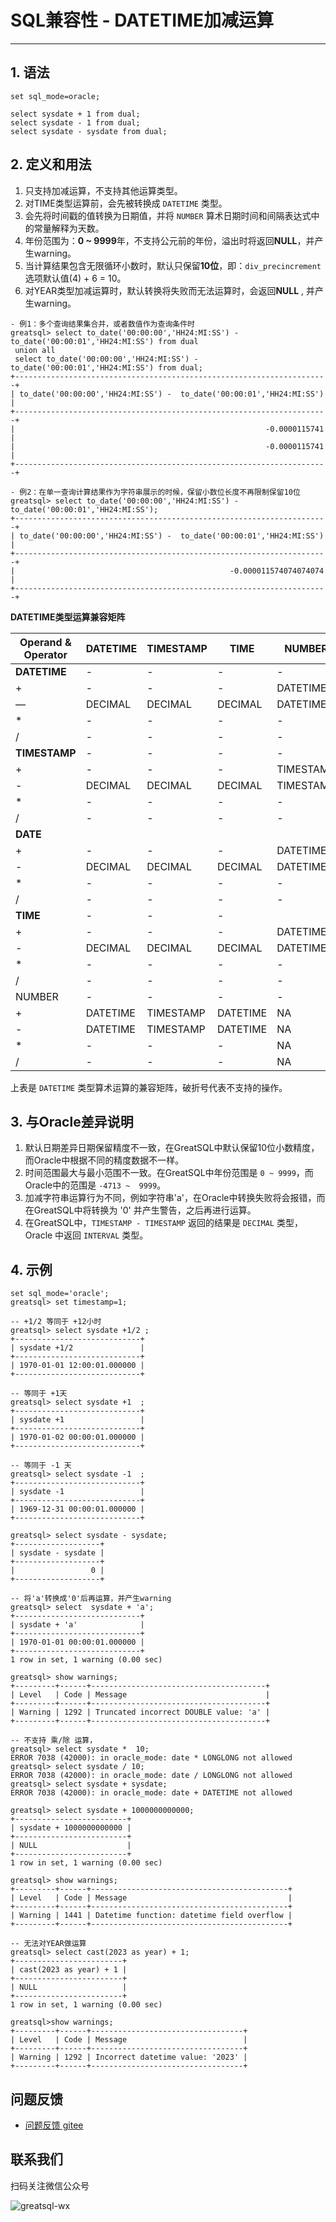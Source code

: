 # SQL兼容性 - DATETIME加减运算
---



## 1. 语法
```
set sql_mode=oracle;

select sysdate + 1 from dual;
select sysdate - 1 from dual;
select sysdate - sysdate from dual;
```
## 2. 定义和用法

1. 只支持加减运算，不支持其他运算类型。
2. 对TIME类型运算前，会先被转换成 `DATETIME` 类型。
3. 会先将时间戳的值转换为日期值，并将 `NUMBER` 算术日期时间和间隔表达式中的常量解释为天数。
4. 年份范围为：**0 ~ 9999**年，不支持公元前的年份，溢出时将返回**NULL**，并产生warning。
5. 当计算结果包含无限循环小数时，默认只保留**10位**，即：`div_precincrement` 选项默认值(4) + 6 = 10。
6. 对YEAR类型加减运算时，默认转换将失败而无法运算时，会返回**NULL** , 并产生warning。

```
- 例1：多个查询结果集合并，或者数值作为查询条件时
greatsql> select to_date('00:00:00','HH24:MI:SS') -  to_date('00:00:01','HH24:MI:SS') from dual
 union all
 select to_date('00:00:00','HH24:MI:SS') -  to_date('00:00:01','HH24:MI:SS') from dual;
+----------------------------------------------------------------------+
| to_date('00:00:00','HH24:MI:SS') -  to_date('00:00:01','HH24:MI:SS') |
+----------------------------------------------------------------------+
|                                                        -0.0000115741 |
|                                                        -0.0000115741 |
+----------------------------------------------------------------------+

- 例2：在单一查询计算结果作为字符串展示的时候，保留小数位长度不再限制保留10位
greatsql> select to_date('00:00:00','HH24:MI:SS') -  to_date('00:00:01','HH24:MI:SS');
+----------------------------------------------------------------------+
| to_date('00:00:00','HH24:MI:SS') -  to_date('00:00:01','HH24:MI:SS') |
+----------------------------------------------------------------------+
|                                                -0.000011574074074074 |
+----------------------------------------------------------------------+
```

**DATETIME类型运算兼容矩阵**

Operand & Operator|DATETIME| TIMESTAMP|TIME|NUMBER
--| -- | -- | -- | --
| **DATETIME**| - | - | -   | -
|+ | - |  - | - |DATETIME
|— | DECIMAL | DECIMAL | DECIMAL | DATETIME
|* | - | - | - | -
|/ | - | - | - | -
|**TIMESTAMP** | -  | -|- | -
|+ | - |- | -|TIMESTAMP|
|- | DECIMAL | DECIMAL |DECIMAL| TIMESTAMP
|* | - | - | - | - | -
|/ | - | - | - | - | -
|**DATE**| | | |
|+| - | - | - |DATETIME |
|-| DECIMAL | DECIMAL| DECIMAL| DATETIME
|*| - | - | - | -|
|/| -| - | -| -|
|**TIME** | - | - | -
|+| - |  - | - | DATETIME
|-| DECIMAL | DECIMAL | DECIMAL |DATETIME
|*| - | - |  - | -
|/| - | - | - | -
|NUMBER | - | - |-| -
|+ | DATETIME | TIMESTAMP| DATETIME|NA
|- | DATETIME | TIMESTAMP| DATETIME|NA
|*| - | - | -|NA
|/| - | - | -|NA

上表是 `DATETIME` 类型算术运算的兼容矩阵，破折号代表不支持的操作。

## 3. 与Oracle差异说明
1. 默认日期差异日期保留精度不一致，在GreatSQL中默认保留10位小数精度，而Oracle中根据不同的精度数据不一样。
2. 时间范围最大与最小范围不一致。在GreatSQL中年份范围是 `0 ~ 9999`，而Oracle中的范围是 `-4713 ~  9999`。
3. 加减字符串运算行为不同，例如字符串'a'，在Oracle中转换失败将会报错，而在GreatSQL中将转换为 '0' 并产生警告，之后再进行运算。
4. 在GreatSQL中，`TIMESTAMP - TIMESTAMP` 返回的结果是 `DECIMAL` 类型， Oracle 中返回 `INTERVAL` 类型。

## 4. 示例

```
set sql_mode='oracle';
greatsql> set timestamp=1;

-- +1/2 等同于 +12小时
greatsql> select sysdate +1/2 ;
+----------------------------+
| sysdate +1/2               |
+----------------------------+
| 1970-01-01 12:00:01.000000 |
+----------------------------+

-- 等同于 +1天
greatsql> select sysdate +1  ;
+----------------------------+
| sysdate +1                 |
+----------------------------+
| 1970-01-02 00:00:01.000000 |
+----------------------------+

-- 等同于 -1 天
greatsql> select sysdate -1  ;
+----------------------------+
| sysdate -1                 |
+----------------------------+
| 1969-12-31 00:00:01.000000 |
+----------------------------+

greatsql> select sysdate - sysdate;
+-------------------+
| sysdate - sysdate |
+-------------------+
|                 0 |
+-------------------+

-- 将'a'转换成'0'后再运算，并产生warning
greatsql> select  sysdate + 'a';
+----------------------------+
| sysdate + 'a'              |
+----------------------------+
| 1970-01-01 00:00:01.000000 |
+----------------------------+
1 row in set, 1 warning (0.00 sec)

greatsql> show warnings;
+---------+------+---------------------------------------+
| Level   | Code | Message                               |
+---------+------+---------------------------------------+
| Warning | 1292 | Truncated incorrect DOUBLE value: 'a' |
+---------+------+---------------------------------------+

-- 不支持 乘/除 运算，
greatsql> select sysdate *  10;
ERROR 7038 (42000): in oracle_mode: date * LONGLONG not allowed
greatsql> select sysdate / 10;
ERROR 7038 (42000): in oracle_mode: date / LONGLONG not allowed
greatsql> select sysdate + sysdate;
ERROR 7038 (42000): in oracle_mode: date + DATETIME not allowed

greatsql> select sysdate + 1000000000000;
+-------------------------+
| sysdate + 1000000000000 |
+-------------------------+
| NULL                    |
+-------------------------+
1 row in set, 1 warning (0.00 sec)

greatsql> show warnings;
+---------+------+--------------------------------------------+
| Level   | Code | Message                                    |
+---------+------+--------------------------------------------+
| Warning | 1441 | Datetime function: datetime field overflow |
+---------+------+--------------------------------------------+

-- 无法对YEAR做运算
greatsql> select cast(2023 as year) + 1;
+------------------------+
| cast(2023 as year) + 1 |
+------------------------+
| NULL                   |
+------------------------+
1 row in set, 1 warning (0.00 sec)

greatsql>show warnings;
+---------+------+----------------------------------+
| Level   | Code | Message                          |
+---------+------+----------------------------------+
| Warning | 1292 | Incorrect datetime value: '2023' |
+---------+------+----------------------------------+
```

**问题反馈**
---
- [问题反馈 gitee](https://gitee.com/GreatSQL/GreatSQL-Manual/issues)


**联系我们**
---

扫码关注微信公众号

![greatsql-wx](../greatsql-wx.jpg)
